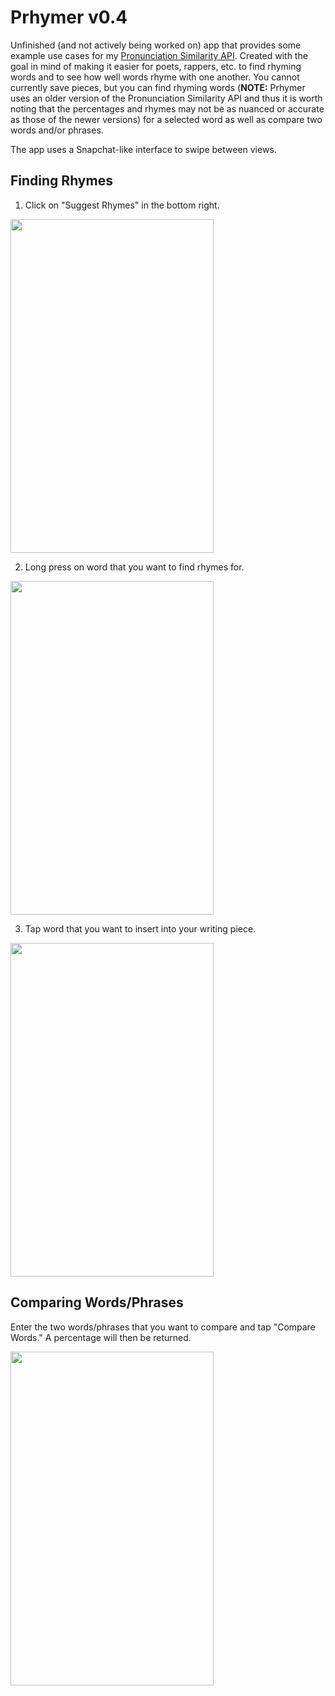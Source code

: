 # Prhymer v0.4
Unfinished (and not actively being worked on) app that provides some example use cases for my [Pronunciation Similarity API](https://github.com/TomLisankie/Pronunciation-Similarity-API). Created with the goal in mind of making it easier for poets, rappers, etc. to find rhyming words and to see how well words rhyme with one another. You cannot currently save pieces, but you can find rhyming words (**NOTE:** Prhymer uses an older version of the Pronunciation Similarity API and thus it is worth noting that the percentages and rhymes may not be as nuanced or accurate as those of the newer versions) for a selected word as well as compare two words and/or phrases.

The app uses a Snapchat-like interface to swipe between views.

## Finding Rhymes

1. Click on "Suggest Rhymes" in the bottom right.

<img src="http://tomlisankie.com/prhymer-examples/1.png" width="325" height="534" />

2. Long press on word that you want to find rhymes for.

<img src="http://tomlisankie.com/prhymer-examples/2.png" width="325" height="534" />

3. Tap word that you want to insert into your writing piece.

<img src="http://tomlisankie.com/prhymer-examples/3.png" width="325" height="534" />

## Comparing Words/Phrases

Enter the two words/phrases that you want to compare and tap "Compare Words." A percentage will then be returned.

<img src="http://tomlisankie.com/prhymer-examples/4.png" width="325" height="534" />
